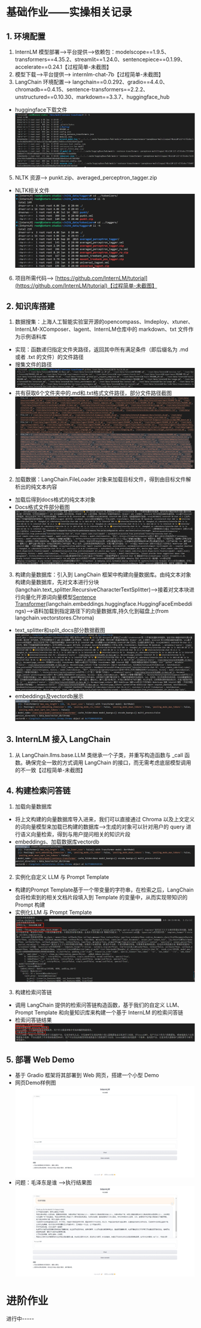 # 基础作业——实操相关记录
## 1. 环境配置
1. InternLM 模型部署——>平台提供——>依赖包：modelscope==1.9.5、transformers==4.35.2、streamlit==1.24.0、sentencepiece==0.1.99、accelerate==0.24.1【过程简单-未截图】
2. 模型下载——>平台提供——> internlm-chat-7b【过程简单-未截图】
3.  LangChain 环境配置——> langchain==0.0.292、gradio==4.4.0、chromadb==0.4.15、sentence-transformers==2.2.2、unstructured==0.10.30、markdown==3.3.7、huggingface_hub
- huggingface下载文件![huggingface下载](https://github.com/sokolo05/Scholar_PuYu/blob/main/01.%E8%AF%BE%E7%A8%8B%E4%BD%9C%E4%B8%9A/%E5%9B%BE%E7%89%87/00.HuggingFace_file.png)
5.  NLTK 资源——> punkt.zip、averaged_perceptron_tagger.zip
- NLTK相关文件 ![NLTK相关文件](https://github.com/sokolo05/Scholar_PuYu/blob/main/01.%E8%AF%BE%E7%A8%8B%E4%BD%9C%E4%B8%9A/%E5%9B%BE%E7%89%87/00.nltk_data.png)
6.  项目所需代码——> [https://github.com/InternLM/tutorial](https://github.com/InternLM/tutorial)【过程简单-未截图】
## 2. 知识库搭建
1. 数据搜集：上海人工智能实验室开源的opencompass、lmdeploy、xtuner、InternLM-XComposer、lagent、InternLM仓库中的 markdown、txt 文件作为示例语料库
- 实现：函数递归指定文件夹路径，返回其中所有满足条件（即后缀名为 .md 或者 .txt 的文件）的文件路径
- 搜集文件的路径![文件路径示意图](https://github.com/sokolo05/Scholar_PuYu/blob/main/01.%E8%AF%BE%E7%A8%8B%E4%BD%9C%E4%B8%9A/%E5%9B%BE%E7%89%87/001.file_list.png)
- 共有获取6个文件夹中的.md和.txt格式文件路径，部分文件路径截图 ![部分文件路径截图](https://github.com/sokolo05/Scholar_PuYu/blob/main/01.%E8%AF%BE%E7%A8%8B%E4%BD%9C%E4%B8%9A/%E5%9B%BE%E7%89%87/002.file_list.png)
2. 加载数据：LangChain.FileLoader 对象来加载目标文件，得到由目标文件解析出的纯文本内容
- 加载后得到docs格式的纯文本对象
- Docs格式文件部分截图 ![Docs格式文件部分截图](https://github.com/sokolo05/Scholar_PuYu/blob/main/01.%E8%AF%BE%E7%A8%8B%E4%BD%9C%E4%B8%9A/%E5%9B%BE%E7%89%87/003.docs.png)
3. 构建向量数据库：引入到 LangChain 框架中构建向量数据库。由纯文本对象构建向量数据库，先对文本进行分块(langchain.text_splitter.RecursiveCharacterTextSplitter)——>接着对文本块进行向量化开源词向量模型[Sentence Transformer](https://huggingface.co/sentence-transformers/paraphrase-multilingual-MiniLM-L12-v2)(langchain.embeddings.huggingface.HuggingFaceEmbeddings)——>语料加载到指定路径下的向量数据库,持久化到磁盘上(from langchain.vectorstores.Chroma)
- text_splitter和split_docs部分数据截图 ![text_splitter和split_docs部分数据截图](https://github.com/sokolo05/Scholar_PuYu/blob/main/01.%E8%AF%BE%E7%A8%8B%E4%BD%9C%E4%B8%9A/%E5%9B%BE%E7%89%87/004.text_splitter.png)
- embeddings及vectordb展示 ![embeddings及vectordb展示](https://github.com/sokolo05/Scholar_PuYu/blob/main/01.%E8%AF%BE%E7%A8%8B%E4%BD%9C%E4%B8%9A/%E5%9B%BE%E7%89%87/005.embedding.png)
## 3. InternLM 接入 LangChain
1. 从 LangChain.llms.base.LLM 类继承一个子类，并重写构造函数与 _call 函数。确保完全一致的方式调用 LangChain 的接口，而无需考虑底层模型调用的不一致【过程简单-未截图】
## 4. 构建检索问答链
1. 加载向量数据库
- 将上文构建的向量数据库导入进来，我们可以直接通过 Chroma 以及上文定义的词向量模型来加载已构建的数据库——>生成的对象可以针对用户的 query 进行语义向量检索，得到与用户提问相关的知识片段
- embeddings、加载数据库vectordb ![embeddings、加载数据库vectordb](https://github.com/sokolo05/Scholar_PuYu/blob/main/01.%E8%AF%BE%E7%A8%8B%E4%BD%9C%E4%B8%9A/%E5%9B%BE%E7%89%87/005.embedding.png)
2. 实例化自定义 LLM 与 Prompt Template
- 构建的Prompt Template基于一个带变量的字符串，在检索之后，LangChain 会将检索到的相关文档片段填入到 Template 的变量中，从而实现带知识的 Prompt 构建
- 实例化LLM 与 Prompt Template ![实例化LLM 与 Prompt Template](https://github.com/sokolo05/Scholar_PuYu/blob/main/01.%E8%AF%BE%E7%A8%8B%E4%BD%9C%E4%B8%9A/%E5%9B%BE%E7%89%87/006.instance.png)
3. 构建检索问答链
- 调用 LangChain 提供的检索问答链构造函数，基于我们的自定义 LLM、Prompt Template 和向量知识库来构建一个基于 InternLM 的检索问答链
- 检索问答链结果 ![检索问答链结果](https://github.com/sokolo05/Scholar_PuYu/blob/main/01.%E8%AF%BE%E7%A8%8B%E4%BD%9C%E4%B8%9A/%E5%9B%BE%E7%89%87/006.result.png)
## 5. 部署 Web Demo
- 基于 Gradio 框架将其部署到 Web 网页，搭建一个小型 Demo
- 网页Demo样例图 ![网页Demo样例图](https://github.com/sokolo05/Scholar_PuYu/blob/main/01.%E8%AF%BE%E7%A8%8B%E4%BD%9C%E4%B8%9A/%E5%9B%BE%E7%89%87/05.InternLM.png)
- 问题：毛泽东是谁 ——>执行结果图 ![执行结果图](https://github.com/sokolo05/Scholar_PuYu/blob/main/01.%E8%AF%BE%E7%A8%8B%E4%BD%9C%E4%B8%9A/%E5%9B%BE%E7%89%87/05.InternLM_1.png)
# 进阶作业
进行中-----
